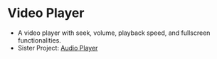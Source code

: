 # Video Player
* A video player with seek, volume, playback speed, and fullscreen functionalities.
* Sister Project: <a href='https://github.com/axon4/audioplayer' target='_blank'>Audio Player</a>
